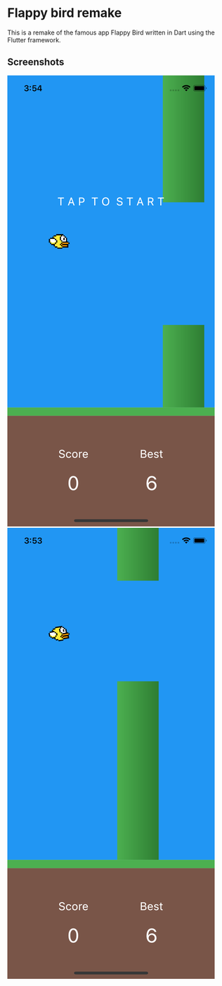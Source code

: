 # Flappy bird remake

This is a remake of the famous app Flappy Bird written in Dart using the Flutter framework.

## Screenshots

![start screen](flappy2.png) ![game](flappy1.png)

